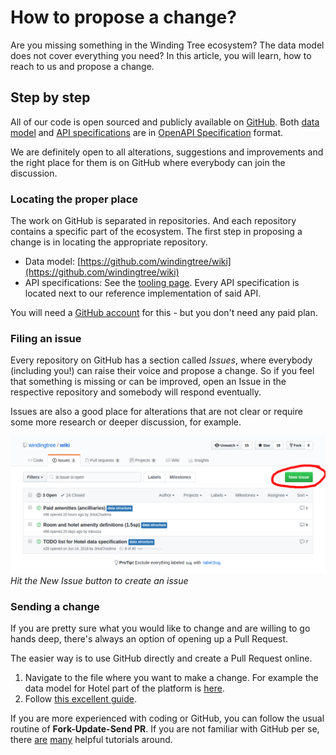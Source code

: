 # How to propose a change?

Are you missing something in the Winding Tree ecosystem? The data model
does not cover everything you need? In this article, you will learn,
how to reach to us and propose a change.

## Step by step

All of our code is open sourced and publicly available on [GitHub](https://github.com/windingtree).
Both [data model](../data-model.md) and [API specifications](../apis.md) are
in [OpenAPI Specification](https://swagger.io/specification/) format.

We are definitely open to all alterations, suggestions and improvements
and the right place for them is on GitHub where everybody can join
the discussion.

### Locating the proper place

The work on GitHub is separated in repositories. And each
repository contains a specific part of the ecosystem. The first
step in proposing a change is in locating the appropriate repository.

- Data model: [https://github.com/windingtree/wiki](https://github.com/windingtree/wiki)
- API specifications: See the [tooling page](../tooling.md). Every API
specification is located next to our reference implementation of said API.

You will need a [GitHub account](https://help.github.com/en/articles/signing-up-for-a-new-github-account)
for this - but you don't need any paid plan.

### Filing an issue

Every repository on GitHub has a section called *Issues*, where everybody
(including you!) can raise their voice and propose a change. So if
you feel that something is missing or can be improved, open an Issue
in the respective repository and somebody will respond eventually.

Issues are also a good place for alterations that are not clear or require
some more research or deeper discussion, for example.

![Hit the New Issue button to create an issue](../assets/create-issue.png)
*Hit the New Issue button to create an issue*

### Sending a change

If you are pretty sure what you would like to change and are willing to go
hands deep, there's always an option of opening up a Pull Request.

The easier way is to use GitHub directly and create a Pull Request online.

1. Navigate to the file where you want to make a change. For example the
data model for Hotel part of the platform is [here](https://github.com/windingtree/wiki/blob/master/hotel-data-swagger.yaml).
2. Follow [this excellent guide](https://help.github.com/en/articles/editing-files-in-another-users-repository).

If you are more experienced with coding or GitHub, you can follow the usual
routine of **Fork-Update-Send PR**. If you are not familiar with GitHub per se,
there [are](https://gist.github.com/Chaser324/ce0505fbed06b947d962)
[many](https://www.codenewbie.org/blogs/how-to-make-a-pull-request) helpful
tutorials around.
